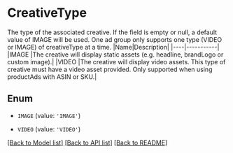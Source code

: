 # CreativeType

The type of the associated creative. If the field is empty or null, a default value of IMAGE will be used. One ad group only supports one type (VIDEO or IMAGE) of creativeType at a time. |Name|Description| |----|-----------| |IMAGE |The creative will display static assets (e.g. headline, brandLogo or custom image).| |VIDEO |The creative will display video assets. This type of creative must have a video asset provided. Only supported when using productAds with ASIN or SKU.|

## Enum

* `IMAGE` (value: `'IMAGE'`)

* `VIDEO` (value: `'VIDEO'`)

[[Back to Model list]](../README.md#documentation-for-models) [[Back to API list]](../README.md#documentation-for-api-endpoints) [[Back to README]](../README.md)


